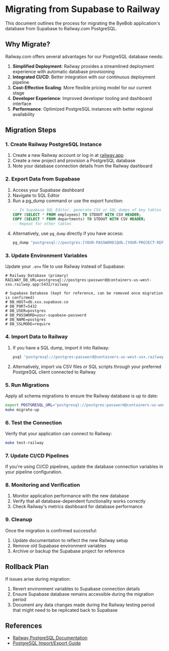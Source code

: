 # Migrating from Supabase to Railway

This document outlines the process for migrating the ByeBob application's database from Supabase to Railway.com PostgreSQL.

## Why Migrate?

Railway.com offers several advantages for our PostgreSQL database needs:

1. **Simplified Deployment**: Railway provides a streamlined deployment experience with automatic database provisioning
2. **Integrated CI/CD**: Better integration with our continuous deployment pipeline
3. **Cost-Effective Scaling**: More flexible pricing model for our current stage
4. **Developer Experience**: Improved developer tooling and dashboard interface
5. **Performance**: Optimized PostgreSQL instances with better regional availability

## Migration Steps

### 1. Create Railway PostgreSQL Instance

1. Create a new Railway account or log in at [railway.app](https://railway.app)
2. Create a new project and provision a PostgreSQL database
3. Note your database connection details from the Railway dashboard

### 2. Export Data from Supabase

1. Access your Supabase dashboard
2. Navigate to SQL Editor
3. Run a pg_dump command or use the export function:
   ```sql
   -- In Supabase SQL Editor, generate CSV or SQL dumps of key tables
   COPY (SELECT * FROM employees) TO STDOUT WITH CSV HEADER;
   COPY (SELECT * FROM departments) TO STDOUT WITH CSV HEADER;
   -- Repeat for other tables
   ```
4. Alternatively, use `pg_dump` directly if you have access:
   ```bash
   pg_dump "postgresql://postgres:[YOUR-PASSWORD]@db.[YOUR-PROJECT-REF].supabase.co:5432/postgres" > supabase_backup.sql
   ```

### 3. Update Environment Variables

Update your `.env` file to use Railway instead of Supabase:

```env
# Railway Database (primary)
RAILWAY_DB_URL=postgresql://postgres:password@containers-us-west-xxx.railway.app:5432/railway

# Supabase Database (kept for reference, can be removed once migration is confirmed)
# DB_HOST=db.xxx.supabase.co
# DB_PORT=5432
# DB_USER=postgres
# DB_PASSWORD=your-supabase-password
# DB_NAME=postgres
# DB_SSLMODE=require
```

### 4. Import Data to Railway

1. If you have a SQL dump, import it into Railway:
   ```bash
   psql "postgresql://postgres:password@containers-us-west-xxx.railway.app:5432/railway" < supabase_backup.sql
   ```
   
2. Alternatively, import via CSV files or SQL scripts through your preferred PostgreSQL client connected to Railway

### 5. Run Migrations

Apply all schema migrations to ensure the Railway database is up to date:

```bash
export POSTGRESQL_URL="postgresql://postgres:password@containers-us-west-xxx.railway.app:5432/railway"
make migrate-up
```

### 6. Test the Connection

Verify that your application can connect to Railway:

```bash
make test-railway
```

### 7. Update CI/CD Pipelines

If you're using CI/CD pipelines, update the database connection variables in your pipeline configuration.

### 8. Monitoring and Verification

1. Monitor application performance with the new database
2. Verify that all database-dependent functionality works correctly
3. Check Railway's metrics dashboard for database performance

### 9. Cleanup

Once the migration is confirmed successful:

1. Update documentation to reflect the new Railway setup
2. Remove old Supabase environment variables
3. Archive or backup the Supabase project for reference

## Rollback Plan

If issues arise during migration:

1. Revert environment variables to Supabase connection details
2. Ensure Supabase database remains accessible during the migration period
3. Document any data changes made during the Railway testing period that might need to be replicated back to Supabase

## References

- [Railway PostgreSQL Documentation](https://docs.railway.app/database/postgresql)
- [PostgreSQL Import/Export Guide](https://www.postgresql.org/docs/current/backup.html) 